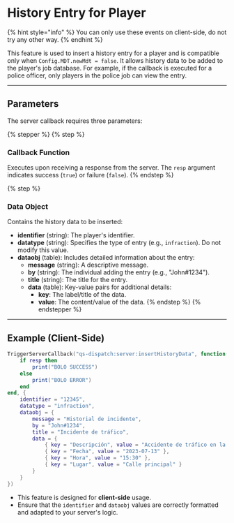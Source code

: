 # History Entry for Player

{% hint style="info" %}
You can only use these events on client-side, do not try any other way.
{% endhint %}

This feature is used to insert a history entry for a player and is compatible only when `Config.MDT.newMdt = false`. It allows history data to be added to the player's job database. For example, if the callback is executed for a police officer, only players in the police job can view the entry.

***

## Parameters

The server callback requires three parameters:

{% stepper %}
{% step %}
### **Callback Function**

Executes upon receiving a response from the server. The `resp` argument indicates success (`true`) or failure (`false`).
{% endstep %}

{% step %}
### **Data Object**

Contains the history data to be inserted:

* **identifier** (string): The player's identifier.
* **datatype** (string): Specifies the type of entry (e.g., `infraction`). Do not modify this value.
* **dataobj** (table): Includes detailed information about the entry:
  * **message** (string): A descriptive message.
  * **by** (string): The individual adding the entry (e.g., "John#1234").
  * **title** (string): The title for the entry.
  * **data** (table): Key-value pairs for additional details:
    * **key**: The label/title of the data.
    * **value**: The content/value of the data.
{% endstep %}
{% endstepper %}

***

## Example (Client-Side)

```lua
TriggerServerCallback("qs-dispatch:server:insertHistoryData", function(resp)
    if resp then
        print("BOLO SUCCESS")
    else
        print("BOLO ERROR")
    end
end, {
    identifier = "12345",
    datatype = "infraction",
    dataobj = {
        message = "Historial de incidente",
        by = "John#1234",
        title = "Incidente de tráfico",
        data = {
            { key = "Descripción", value = "Accidente de tráfico en la intersección" },
            { key = "Fecha", value = "2023-07-13" },
            { key = "Hora", value = "15:30" },
            { key = "Lugar", value = "Calle principal" }
        }
    }
})
```

* This feature is designed for **client-side** usage.
* Ensure that the `identifier` and `dataobj` values are correctly formatted and adapted to your server's logic.
